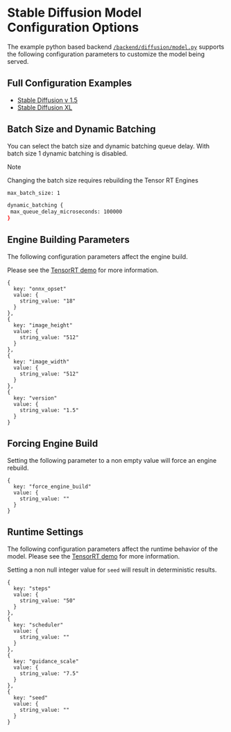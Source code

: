 <!--
# Copyright 2024, NVIDIA CORPORATION & AFFILIATES. All rights reserved.
#
# Redistribution and use in source and binary forms, with or without
# modification, are permitted provided that the following conditions
# are met:
#  * Redistributions of source code must retain the above copyright
#    notice, this list of conditions and the following disclaimer.
#  * Redistributions in binary form must reproduce the above copyright
#    notice, this list of conditions and the following disclaimer in the
#    documentation and/or other materials provided with the distribution.
#  * Neither the name of NVIDIA CORPORATION nor the names of its
#    contributors may be used to endorse or promote products derived
#    from this software without specific prior written permission.
#
# THIS SOFTWARE IS PROVIDED BY THE COPYRIGHT HOLDERS ``AS IS'' AND ANY
# EXPRESS OR IMPLIED WARRANTIES, INCLUDING, BUT NOT LIMITED TO, THE
# IMPLIED WARRANTIES OF MERCHANTABILITY AND FITNESS FOR A PARTICULAR
# PURPOSE ARE DISCLAIMED.  IN NO EVENT SHALL THE COPYRIGHT OWNER OR
# CONTRIBUTORS BE LIABLE FOR ANY DIRECT, INDIRECT, INCIDENTAL, SPECIAL,
# EXEMPLARY, OR CONSEQUENTIAL DAMAGES (INCLUDING, BUT NOT LIMITED TO,
# PROCUREMENT OF SUBSTITUTE GOODS OR SERVICES; LOSS OF USE, DATA, OR
# PROFITS; OR BUSINESS INTERRUPTION) HOWEVER CAUSED AND ON ANY THEORY
# OF LIABILITY, WHETHER IN CONTRACT, STRICT LIABILITY, OR TORT
# (INCLUDING NEGLIGENCE OR OTHERWISE) ARISING IN ANY WAY OUT OF THE USE
# OF THIS SOFTWARE, EVEN IF ADVISED OF THE POSSIBILITY OF SUCH DAMAGE.
-->

# Stable Diffusion Model Configuration Options

The example python based backend
[`/backend/diffusion/model.py`](backend/diffusion/model.py) supports
the following configuration parameters to customize the model being served.

## Full Configuration Examples

   * [Stable Diffusion v 1.5](diffusion-models/stable_diffusion_1_5/config.pbtxt)
   * [Stable Diffusion XL](diffusion-models/stable_diffusion_xl/config.pbtxt)

## Batch Size and Dynamic Batching

You can select the batch size and dynamic batching queue delay. With
batch size 1 dynamic batching is disabled.

> [!Note]
> Changing the batch size requires rebuilding the Tensor RT Engines


```bash
max_batch_size: 1

dynamic_batching {
 max_queue_delay_microseconds: 100000
}

```

## Engine Building Parameters

The following configuration parameters affect the engine build.

Please see the [TensorRT demo](https://github.com/NVIDIA/TensorRT/tree/release/9.2/demo/Diffusion)
for more information.

```
{
  key: "onnx_opset"
  value: {
    string_value: "18"
  }
},
{
  key: "image_height"
  value: {
    string_value: "512"
  }
},
{
  key: "image_width"
  value: {
    string_value: "512"
  }
},
{
  key: "version"
  value: {
    string_value: "1.5"
  }
}
```

## Forcing Engine Build

Setting the following parameter to a non empty value will force an
engine rebuild.

```
{
  key: "force_engine_build"
  value: {
    string_value: ""
  }
}
```

## Runtime Settings

The following configuration parameters affect the runtime behavior of the model.
Please see the [TensorRT demo](https://github.com/NVIDIA/TensorRT/tree/release/9.2/demo/Diffusion)
for more information.

Setting a non null integer value for `seed` will result in
deterministic results.

```
{
  key: "steps"
  value: {
    string_value: "50"
  }
},
{
  key: "scheduler"
  value: {
    string_value: ""
  }
},
{
  key: "guidance_scale"
  value: {
    string_value: "7.5"
  }
},
{
  key: "seed"
  value: {
    string_value: ""
  }
}
```
